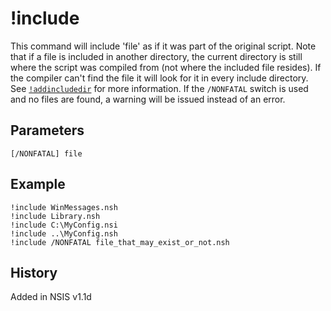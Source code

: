 # !include

This command will include 'file' as if it was part of the original script. Note that if a file is included in another directory, the current directory is still where the script was compiled from (not where the included file resides). If the compiler can't find the file it will look for it in every include directory. See [`!addincludedir`][1] for more information. If the `/NONFATAL` switch is used and no files are found, a warning will be issued instead of an error.

## Parameters

    [/NONFATAL] file

## Example

    !include WinMessages.nsh
    !include Library.nsh
    !include C:\MyConfig.nsi
    !include ..\MyConfig.nsh
    !include /NONFATAL file_that_may_exist_or_not.nsh

## History

Added in NSIS v1.1d

[1]: !addincludedir.md
